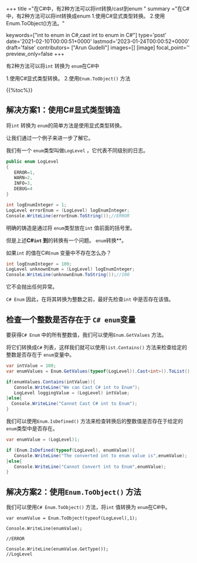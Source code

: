 +++
title   ="在C#中，有2种方法可以将int转换/cast到enum "
summary ="在C#中，有2种方法可以将int转换成enum 1.使用C#显式类型转换。 2.使用Enum.ToObject()方法。"

keywords=["int to enum in C#,cast int to enum in C#"]
type='post'
date='2021-02-10T00:00:51+0000'
lastmod='2023-01-24T00:00:52+0000'
draft='false'
contributors= ["Arun Gudelli"]
images=[]
[image]
focal_point=''
preview_only=false
+++


有2种方法可以将`int` 转换为 `enum`在C#中

1.使用C#显式类型转换。
2.使用`Enum.ToObject()` 方法

{{%toc%}}

## 解决方案1：使用C#显式类型铸造

将`int` 转换为 `enum`的简单方法是使用显式类型转换。

让我们通过一个例子来进一步了解它。

我们有一个 `enum`类型叫做`LogLevel` ，它代表不同级别的日志。

```csharp
public enum LogLevel
{
   ERROR=1, 
   WARN=2, 
   INFO=3, 
   DEBUG=4
}

int logEnumInteger = 1;
LogLevel errorEnum = (LogLevel) logEnumInteger;
Console.WriteLine(errorEnum.ToString());//ERROR
```

明确的铸造是通过将 `enum`类型放在`int` 值前面的括号里。

但是上述**C#`int` 到**的转换有一个问题。 `enum`转换**。

如果`int` 的值在C#`Enum` 变量中不存在怎么办？

```csharp
int logEnumInteger = 100;
LogLevel unknownEnum = (LogLevel) logEnumInteger;
Console.WriteLine(unknownEnum.ToString());//100
```

它不会抛出任何异常。

`C# Enum` 因此，在将其转换为整数之前，最好先检查`int` 中是否存在该值。

## 检查一个整数是否存在于 `C# enum`变量

要获得`C# Enum` 中的所有整数值，我们可以使用`Enum.GetValues` 方法。

将它们转换成`C#` 列表，这样我们就可以使用`list.Contains()` 方法来检查给定的整数是否存在于 `enum`变量中。

```csharp
var intValue = 100;
var enumValues = Enum.GetValues(typeof(LogLevel)).Cast<int>().ToList();

if(enumValues.Contains(intValue)){
   Console.WriteLine("We can Cast C# int to Enum");  
   LogLevel loggingValue = (LogLevel) intValue;
}else{
  Console.WriteLine("Cannot Cast C# int to Enum");
}

```
我们可以使用`Enum.IsDefined()` 方法来检查转换后的整数值是否存在于给定的 `enum`类型中是否存在。  

```csharp
var enumValue = (LogLevel)1;

if (Enum.IsDefined(typeof(LogLevel), enumValue)){
   Console.WriteLine("The converted int to enum value is",enumValue);
}else{
   Console.WriteLine("Cannot Convert int to Enum",enumValue);
}
```


## 解决方案2：使用`Enum.ToObject()` 方法

我们可以使用`C# Enum.ToObject()` 方法，将`int` 值转换为 `enum`在C#中。

```
var enumValue = Enum.ToObject(typeof(LogLevel),1);

Console.WriteLine(enumValue);

//ERROR

Console.WriteLine(enumValue.GetType());
//LogLevel

```





